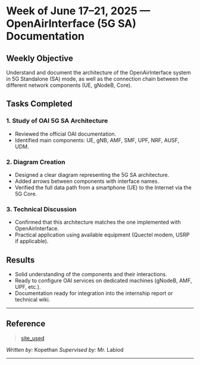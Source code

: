 # Week of June 17–21, 2025 — OpenAirInterface (5G SA) Documentation

## Weekly Objective

Understand and document the architecture of the OpenAirInterface system in 5G Standalone (SA) mode, as well as the connection chain between the different network components (UE, gNodeB, Core).

## Tasks Completed

### 1. Study of OAI 5G SA Architecture

* Reviewed the official OAI documentation.
* Identified main components: UE, gNB, AMF, SMF, UPF, NRF, AUSF, UDM.

### 2. Diagram Creation

* Designed a clear diagram representing the 5G SA architecture.
* Added arrows between components with interface names.
* Verified the full data path from a smartphone (UE) to the Internet via the 5G Core.

### 3. Technical Discussion

* Confirmed that this architecture matches the one implemented with OpenAirInterface.
* Practical application using available equipment (Quectel modem, USRP if applicable).

## Results

* Solid understanding of the components and their interactions.
* Ready to configure OAI services on dedicated machines (gNodeB, AMF, UPF, etc.).
* Documentation ready for integration into the internship report or technical wiki.

---

## Reference

> [site\_used](https://openairinterface.org/oai-5g-core-network-project/)

*Written by:* Kopethan
*Supervised by:* Mr. Labiod

---
